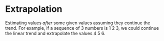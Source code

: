 # Extrapolation

Estimating values *after* some given values assuming they continue the trend.
For example, if a sequence of 3 numbers is 1 2 3, we could continue the linear trend and extrapolate the values 4 5 6.
